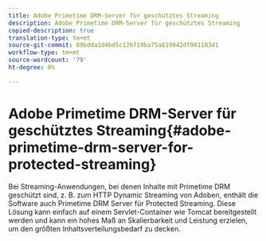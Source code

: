 ```yaml
---
title: Adobe Primetime DRM-Server für geschütztes Streaming
description: Adobe Primetime DRM-Server für geschütztes Streaming
copied-description: true
translation-type: tm+mt
source-git-commit: 89bdda1d4bd5c126f19ba75a819942df901183d1
workflow-type: tm+mt
source-wordcount: '79'
ht-degree: 0%

---
```



# Adobe Primetime DRM-Server für geschütztes Streaming{#adobe-primetime-drm-server-for-protected-streaming}

Bei Streaming-Anwendungen, bei denen Inhalte mit Primetime DRM geschützt sind, z. B. zum HTTP Dynamic Streaming von Adoben, enthält die Software auch Primetime DRM Server für Protected Streaming. Diese Lösung kann einfach auf einem Servlet-Container wie Tomcat bereitgestellt werden und kann ein hohes Maß an Skalierbarkeit und Leistung erzielen, um den größten Inhaltsverteilungsbedarf zu decken.
